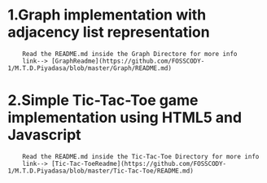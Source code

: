 # 1.Graph implementation with adjacency list representation 

        Read the README.md inside the Graph Directore for more info
        link--> [GraphReadme](https://github.com/FOSSCODY-1/M.T.D.Piyadasa/blob/master/Graph/README.md)
        
# 2.Simple Tic-Tac-Toe game implementation using HTML5 and Javascript

        Read the README.md inside the Tic-Tac-Toe Directory for more info
        link--> [Tic-Tac-ToeReadme](https://github.com/FOSSCODY-1/M.T.D.Piyadasa/blob/master/Tic-Tac-Toe/README.md)






